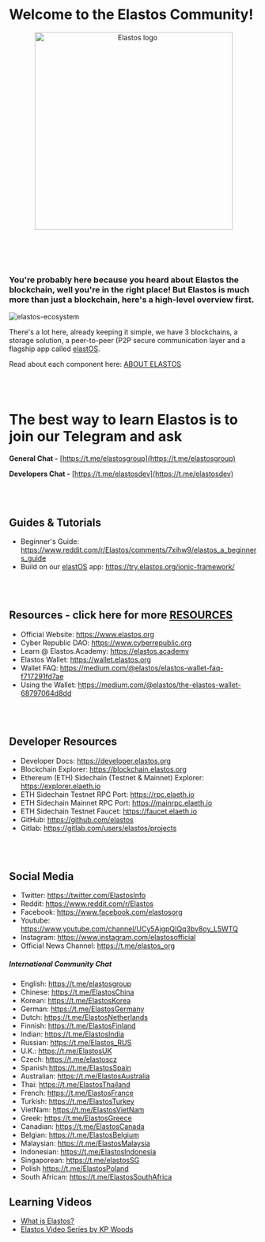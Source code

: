 

# Welcome to the Elastos Community!
<div align="center">
<img src="https://raw.githubusercontent.com/elastos/Elastos.Community/master/docs/imgs/Elastos_Logo_Stacked_RGB.png" width="400" title="Elastos logo"/>
</div>
<br/>
<br/>
<br/>
<br/>

### You're probably here because you heard about Elastos the **blockchain**, well you're in the right place! But Elastos is much more than just a blockchain, here's a high-level overview first.   

![elastos-ecosystem](https://raw.githubusercontent.com/elastos/Elastos.Community/master/docs/imgs/elastos-ecosystem.png)

There's a lot here, already keeping it simple, we have 3 blockchains, a storage solution, a peer-to-peer 
(P2P secure communication layer and a flagship app called [elastOS](https://elastos.academy/elastosbrowser). 

Read about each component here: [ABOUT ELASTOS](ABOUT_ELASTOS.md)

<br/>
<br/>

# The best way to learn Elastos is to join our Telegram and ask

**General Chat -** [https://t.me/elastosgroup](https://t.me/elastosgroup)

**Developers Chat -** [https://t.me/elastosdev](https://t.me/elastosdev)

<br/>
<br/>

## Guides & Tutorials
* Beginner's Guide: https://www.reddit.com/r/Elastos/comments/7xihw9/elastos_a_beginners_guide
* Build on our [elastOS](https://elastos.academy/elastosbrowser) app: https://try.elastos.org/ionic-framework/

<br/>
<br/>

## Resources - click here for more [RESOURCES](/RESOURCES.md)
* Official Website: https://www.elastos.org
* Cyber Republic DAO: https://www.cyberrepublic.org
* Learn @ Elastos.Academy: https://elastos.academy
* Elastos Wallet: https://wallet.elastos.org
* Wallet FAQ: https://medium.com/@elastos/elastos-wallet-faq-f717291fd7ae
* Using the Wallet: https://medium.com/@elastos/the-elastos-wallet-68797064d8dd

<br/>
<br/>

## Developer Resources
* Developer Docs: https://developer.elastos.org
* Blockchain Explorer: https://blockchain.elastos.org
* Ethereum (ETH) Sidechain (Testnet & Mainnet) Explorer: https://explorer.elaeth.io
* ETH Sidechain Testnet RPC Port: https://rpc.elaeth.io
* ETH Sidechain Mainnet RPC Port: https://mainrpc.elaeth.io
* ETH Sidechain Testnet Faucet: https://faucet.elaeth.io
* GitHub: https://github.com/elastos
* Gitlab: https://gitlab.com/users/elastos/projects

<br/>
<br/>

## Social Media
* Twitter: https://twitter.com/ElastosInfo
* Reddit: https://www.reddit.com/r/Elastos
* Facebook: https://www.facebook.com/elastosorg
* Youtube: https://www.youtube.com/channel/UCy5AjgpQIQq3bv8oy_L5WTQ
* Instagram: https://www.instagram.com/elastosofficial
* Official News Channel: https://t.me/elastos_org

##### International Community Chat
* English: https://t.me/elastosgroup
* Chinese: https://t.me/ElastosChina
* Korean: https://t.me/ElastosKorea
* German: https://t.me/ElastosGermany
* Dutch: https://t.me/ElastosNetherlands
* Finnish: https://t.me/ElastosFinland
* Indian: https://t.me/ElastosIndia
* Russian: https://t.me/Elastos_RUS
* U.K.: https://t.me/ElastosUK 
* Czech: https://t.me/elastoscz 
* Spanish:https://t.me/ElastosSpain
* Australian: https://t.me/ElastosAustralia
* Thai: https://t.me/ElastosThailand
* French: https://t.me/ElastosFrance 
* Turkish: https://t.me/ElastosTurkey 
* VietNam: https://t.me/ElastosVietNam
* Greek: https://t.me/ElastosGreece 
* Canadian: https://t.me/ElastosCanada 
* Belgian: https://t.me/ElastosBelgium
* Malaysian: https://t.me/ElastosMalaysia
* Indonesian: https://t.me/ElastosIndonesia
* Singaporean: https://t.me/elastosSG
* Polish https://t.me/ElastosPoland
* South African: https://t.me/ElastosSouthAfrica

## Learning Videos
- [What is Elastos?](https://www.youtube.com/watch?v=sIO5j1Lx-Os&feature=youtu.be)
- [Elastos Video Series by KP Woods](https://www.youtube.com/channel/UCu1XxDJE84ZvgLJ-EssbveA)
